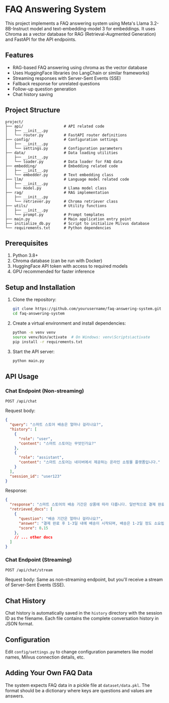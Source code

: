 # FAQ Answering System

This project implements a FAQ answering system using Meta's Llama 3.2-8B-Instruct model and text-embedding-model 3 for embeddings. It uses Chroma as a vector database for RAG (Retrieval-Augmented Generation) and FastAPI for the API endpoints.

## Features

- RAG-based FAQ answering using chroma as the vector database
- Uses HuggingFace libraries (no LangChain or similar frameworks)
- Streaming responses with Server-Sent Events (SSE)
- Fallback response for unrelated questions
- Follow-up question generation
- Chat history saving

## Project Structure

```
project/
├── api/                  # API related code
│   ├── __init__.py
│   └── router.py         # FastAPI router definitions
├── config/               # Configuration settings
│   ├── __init__.py
│   └── settings.py       # Configuration parameters
├── data/                 # Data loading utilities
│   ├── __init__.py
│   └── loader.py         # Data loader for FAQ data
├── embedding/            # Embedding related code
│   ├── __init__.py
│   └── embedder.py       # Text embedding class
├── llm/                  # Language model related code
│   ├── __init__.py
│   └── model.py          # Llama model class
├── rag/                  # RAG implementation
│   ├── __init__.py
│   └── retriever.py      # Chroma retriever class
├── utils/                # Utility functions
│   ├── __init__.py
│   └── prompt.py         # Prompt templates
├── main.py               # Main application entry point
├── initialize_db.py      # Script to initialize Milvus database
└── requirements.txt      # Python dependencies
```

## Prerequisites

1. Python 3.8+
2. Chroma database (can be run with Docker)
4. HuggingFace API token with access to required models
5. GPU recommended for faster inference

## Setup and Installation

1. Clone the repository:
   ```bash
   git clone https://github.com/yourusername/faq-answering-system.git
   cd faq-answering-system
   ```

2. Create a virtual environment and install dependencies:
   ```bash
   python -m venv venv
   source venv/bin/activate  # On Windows: venv\Scripts\activate
   pip install -r requirements.txt
   ```
   
3. Start the API server:
   ```bash
   python main.py
   ```

## API Usage

### Chat Endpoint (Non-streaming)

```
POST /api/chat
```

Request body:
```json
{
  "query": "스마트 스토어 배송은 얼마나 걸리나요?",
  "history": [
    {
      "role": "user",
      "content": "스마트 스토어는 무엇인가요?"
    },
    {
      "role": "assistant",
      "content": "스마트 스토어는 네이버에서 제공하는 온라인 쇼핑몰 플랫폼입니다."
    }
  ],
  "session_id": "user123"
}
```

Response:
```json
{
  "response": "스마트 스토어의 배송 기간은 상품에 따라 다릅니다. 일반적으로 결제 완료 후 1-3일 내에 배송이 시작되며, 배송은 보통 1-2일 정도 소요됩니다. 혹시 빠른 배송이 필요하신가요?",
  "retrieved_docs": [
    {
      "question": "배송 기간은 얼마나 걸리나요?",
      "answer": "결제 완료 후 1-3일 내에 배송이 시작되며, 배송은 1-2일 정도 소요됩니다.",
      "score": 0.15
    },
    // ... other docs
  ]
}
```

### Chat Endpoint (Streaming)

```
POST /api/chat/stream
```

Request body: Same as non-streaming endpoint, but you'll receive a stream of Server-Sent Events (SSE).

## Chat History

Chat history is automatically saved in the `history` directory with the session ID as the filename. Each file contains the complete conversation history in JSON format.

## Configuration

Edit `config/settings.py` to change configuration parameters like model names, Milvus connection details, etc.

## Adding Your Own FAQ Data

The system expects FAQ data in a pickle file at `dataset/data.pkl`. The format should be a dictionary where keys are questions and values are answers.
